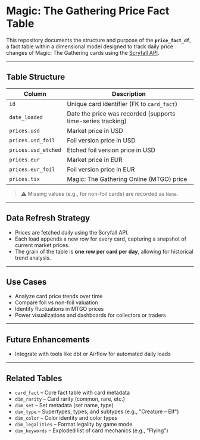 # Magic: The Gathering Price Fact Table

This repository documents the structure and purpose of the **`price_fact_df`**, a fact table within a dimensional model designed to track daily price changes of Magic: The Gathering cards using the [Scryfall API](https://scryfall.com/docs/api).

---

## Table Structure

| Column               | Description |
|----------------------|-------------|
| `id`                 | Unique card identifier (FK to `card_fact`) |
| `date_loaded`        | Date the price was recorded (supports time-series tracking) |
| `prices.usd`         | Market price in USD |
| `prices.usd_foil`    | Foil version price in USD |
| `prices.usd_etched`  | Etched foil version price in USD |
| `prices.eur`         | Market price in EUR |
| `prices.eur_foil`    | Foil version price in EUR |
| `prices.tix`         | Magic: The Gathering Online (MTGO) price |

> ⚠️ Missing values (e.g., for non-foil cards) are recorded as `None`.

---

## Data Refresh Strategy

- Prices are fetched daily using the Scryfall API.
- Each load appends a new row for every card, capturing a snapshot of current market prices.
- The grain of the table is **one row per card per day**, allowing for historical trend analysis.

---

## Use Cases

- Analyze card price trends over time
- Compare foil vs non-foil valuation
- Identify fluctuations in MTGO prices
- Power visualizations and dashboards for collectors or traders

---

## Future Enhancements

- Integrate with tools like dbt or Airflow for automated daily loads

---

## Related Tables

- `card_fact` – Core fact table with card metadata
- `dim_rarity` – Card rarity (common, rare, etc.)
- `dim_set` – Set metadata (set name, type)
- `dim_type` – Supertypes, types, and subtypes (e.g., "Creature – Elf")
- `dim_color` – Color identity and color types
- `dim_legalities` – Format legality by game mode
- `dim_keywords` – Exploded list of card mechanics (e.g., "Flying")

